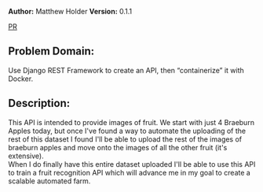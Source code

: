 **Author:** Matthew Holder
**Version:** 0.1.1

[PR](https://github.com/holdermatthew5/fruit_images/pull/2#issue-597123076)

## Problem Domain:

Use Django REST Framework to create an API, then “containerize” it with Docker.

## Description:

This API is intended to provide images of fruit. We start with just 4 Braeburn Apples today, but once I've found a way to automate the uploading of the rest of this dataset I found I'll be able to upload the rest of the images of braeburn apples and move onto the images of all the other fruit (it's extensive).  
When I do finally have this entire dataset uploaded I'll be able to use this API to train a fruit recognition API which will advance me in my goal to create a scalable automated farm.  